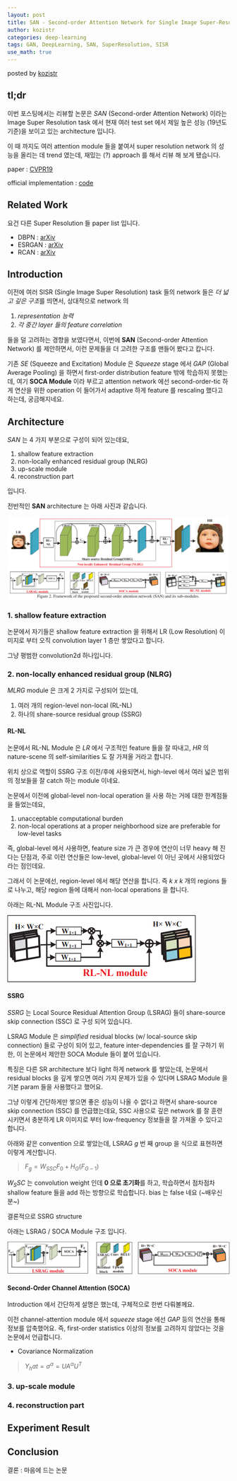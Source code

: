 ```yaml
---
layout: post
title: SAN - Second-order Attention Network for Single Image Super-Resolution
author: kozistr
categories: deep-learning
tags: GAN, DeepLearning, SAN, SuperResolution, SISR
use_math: true
---
```


posted by [kozistr](http://kozistr.tech)

## tl;dr

이번 포스팅에서는 리뷰할 논문은 *SAN* (Second-order Attention Network) 이라는 Image Super Resolution task 에서 현재 여러 test set 에서 제일 높은 성능 (19년도 기준)을 보이고 있는 architecture 입니다.

이 때 까지도 여러 attention module 들을 붙여서 super resolution network 의 성능을 올리는 데 trend 였는데, 재밌는 (?) approach 를 해서 리뷰 해 보게 됐습니다.

paper : [CVPR19](http://openaccess.thecvf.com/content_CVPR_2019/papers/Dai_Second-Order_Attention_Network_for_Single_Image_Super-Resolution_CVPR_2019_paper.pdf)

official implementation : [code](https://github.com/daitao/SAN)

## Related Work

요건 다른 Super Resolution 들 paper list 입니다.

* DBPN : [arXiv](https://arxiv.org/pdf/1803.02735.pdf)
* ESRGAN : [arXiv](https://arxiv.org/pdf/1809.00219)
* RCAN : [arXiv](https://arxiv.org/pdf/1807.02758.pdf)

## Introduction

이전에 여러 SISR (Single Image Super Resolution) task 들의 network 들은 *더 넓고 깊은 구조*를 띄면서, 상대적으로 network 의 

1. *representation 능력*
2. *각 중간 layer 들의 feature correlation*

들을 덜 고려하는 경향을 보였다면서, 이번에 **SAN** (Second-order Attention Network) 를 제안하면서, 이런 문제들을 더 고려한 구조를 맨들어 봤다고 캅니다.

기존 *SE* (Squeeze and Excitation) Module 은 *Squeeze* stage 에서 *GAP* (Global Average Pooling) 을 하면서 first-order distribution feature 밖에 학습하지 못했는데,
여기 **SOCA Module** 이라 부르고 attention network 에선 second-order-tic 하게 연산을 위한 operation 이 들어가서 adaptive 하게 feature 를 rescaling 했다고 하는데, 궁금해지네요.

## Architecture

*SAN* 는 4 가지 부분으로 구성이 되어 있는데요,

1. shallow feature extraction
2. non-locally enhanced residual group (NLRG)
3. up-scale module
4. reconstruction part

입니다.

전반적인 **SAN** architecture 는 아래 사진과 같습니다.

![img](/assets/SAN/overall_architecture.png)

### 1. shallow feature extraction

논문에서 자기들은 shallow feature extraction 을 위해서 LR (Low Resolution) 이미지로 부터 오직 convolution layer 1 층만 쌓았다고 합니다.

그냥 평범한 convolution2d 하나입니다.

### 2. non-locally enhanced residual group (NLRG)

*MLRG* module 은 크게 2 가지로 구성되어 있는데,

1. 여러 개의 region-level non-local (RL-NL)
2. 하나의 share-source residual group (SSRG)

#### RL-NL

논문에서 RL-NL Module 은 *LR* 에서 구조적인 feature 들을 잘 따내고, *HR* 의 nature-scene 의 self-similarities 도 
잘 가져올 거라고 합니다.

위치 상으로 역할이 SSRG 구조 이전/후에 사용되면서, high-level 에서 여러 넓은 범위의 정보들을 잘 catch 하는 module 이네요.

논문에서 이전에 global-level non-local operation 을 사용 하는 거에 대한 한계점들을 들었는데요,

1. unacceptable computational burden
2. non-local operations at a proper neighborhood size are preferable for low-level tasks

즉, global-level 에서 사용하면, feature size 가 큰 경우에 연산이 너무 heavy 해 진다는 단점과,
주로 이런 연산들은 low-level, global-level 이 아닌 곳에서 사용되었다 라는 점인데요.

그래서 이 논문에선, region-level 에서 해당 연산을 합니다. 즉 *k x k* 개의 regions 들로 나누고, 해당 region 들에 대해서 non-local operations 을 합니다.

아래는 RL-NL Module 구조 사진입니다.

![img](/assets/SAN/RL-NL-module.png)

#### SSRG

*SSRG* 는 Local Source Residual Attention Group (LSRAG) 들이 share-source skip connection (SSC) 로 구성 되어 있습니다.

LSRAG Module 은 *simplified* residual blocks (w/ local-source skip connection) 들로 구성이 되어 있고, 
feature inter-dependencies 를 잘 구하기 위한, 이 논문에서 제안한 SOCA Module 들이 붙어 있습니다.

특징은 다른 SR architecture 보다 light 하게 network 를 쌓았는데, 논문에서 residual blocks 을 깊게 쌓으면 여러 가지 문제가 있을 수 있다며 
LSRAG Module 을 기본 param 들을 사용했다고 했어요.

그냥 이렇게 간단하게만 쌓으면 좋은 성능이 나올 수 없다고 하면서 share-source skip connection (SSC) 를 언급했는데요,
SSC 사용으로 깊은 network 를 잘 훈련 시키면서 충분하게 LR 이미지로 부터 low-frequency 정보들을 잘 가져올 수 있다고 합니다.

아래와 같은 convention 으로 쌓았는데, LSRAG $g$ 번 째 group 을 식으로 표현하면 이렇게 계산합니다.

> $F_g = W_{SSC} F_0 + H_G(F_{G-1})$

$W_SSC$ 는 convolution weight 인데 **0 으로 초기화**를 하고, 학습하면서 점차점차 shallow feature 들을 add 하는 방향으로 학습합니다.
bias 는 false 네요 (~배우신 분~)

결론적으로 SSRG structure 

아래는 LSRAG / SOCA Module 구조 입니다.

![img](/assets/SAN/LSRAG-module.png)

#### Second-Order Channel Attention (SOCA)

Introduction 에서 간단하게 설명은 했는데, 구체적으로 한번 다뤄볼께요.

이전 channel-attention module 에서 *squeeze* stage 에선 *GAP* 등의 연산을 통해 정보를 압축했어요.
즉, first-order statistics 이상의 정보를 고려하지 않았다는 것을 논문에서 언급합니다.

* Covariance Normalization

> $Y_hat = \sigma ^ \alpha = U A^\alpha U^T$


### 3. up-scale module

### 4. reconstruction part

## Experiment Result


## Conclusion


결론 : 마음에 드는 논문
